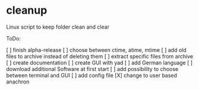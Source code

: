 # cleanup
Linux script to keep folder clean and clear

ToDo:

[ ] finish alpha-release
[ ] choose between ctime, atime, mtime
[ ] add old files to archive instead of deleting them
[ ] extract specific files from archive
[ ] create documentation
[ ] create GUI with yad
[ ] add German language
[ ] download additional Software at first start
[ ] add possibility to choose between terminal and GUI
[ ] add config file
[X] change to user based anachron
